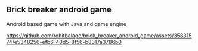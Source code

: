 ## Brick breaker android game

Android based game with Java and game engine

https://github.com/rohitbalage/brick_breaker_android_game/assets/35831574/e5348256-efb6-40d5-8f56-b8317a3786b0

